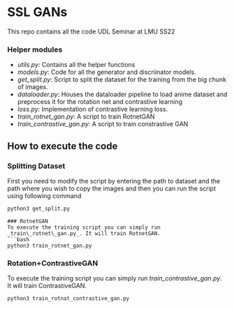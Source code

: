# SSL GANs
This repo contains all the code UDL Seminar at LMU SS22

### Helper modules
* _utils.py_: Contains all the helper functions
* _models.py_: Code for all the generator and discriinator models.
* _get\_split.py_: Script to split the dataset for the training from the big chunk of images.
* _dataloader.py_: Houses the dataloader pipeline to load anime dataset and preprocess it for the rotation net and contrastive learning
* _loss.py_: Implementation of contrastive learning loss.
* _train\_rotnet\_gan.py_: A script to train RotnetGAN
* _train\_contrastive\_gan.py_: A script to train constrastive GAN


## How to execute the code
### Splitting Dataset
First you need to modify the script by entering the path to dataset and the path where you wish to copy the images and then you can run the script using following command
```bash
python3 get_split.py
```
```
### RotnetGAN
To execute the training script you can simply run _train\_rotnet\_gan.py_. It will train RotnetGAN.
```bash
python3 train_rotnet_gan.py
```
### Rotation+ContrastiveGAN
To execute the training script you can simply run _train\_contrastive\_gan.py_. It will train ContrastiveGAN.
```bash
python3 train_rotnat_contrastive_gan.py
```


